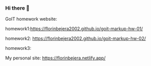 ### Hi there 👋
GoIT homework website:

homework1:https://florinbejera2002.github.io/goit-markup-hw-01/ 
                      
                      
homework2: https://florinbejera2002.github.io/goit-markup-hw-02/

homework3:

My personal site: https://florinbejera.netlify.app/ 


<!--
**FlorinBejera2002/florinbejera2002** is a ✨ _special_ ✨ repository because its `README.md` (this file) appears on your GitHub profile.

Here are some ideas to get you started:

- 🔭 I’m currently working on ...
- 🌱 I’m currently learning ...
- 👯 I’m looking to collaborate on ...
- 🤔 I’m looking for help with ...
- 💬 Ask me about ...
- 📫 How to reach me: ...
- 😄 Pronouns: ...
- ⚡ Fun fact: ...
-->
